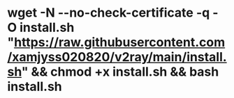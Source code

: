 # wget -N --no-check-certificate -q -O install.sh "https://raw.githubusercontent.com/xamjyss020820/v2ray/main/install.sh" && chmod +x install.sh && bash install.sh
